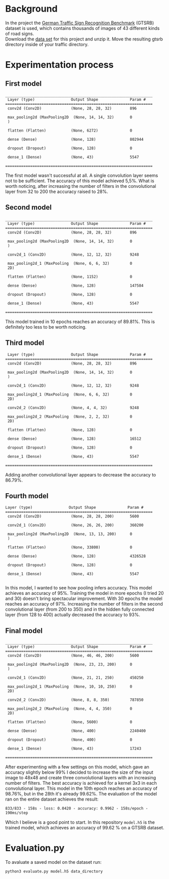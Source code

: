 # Background
In the project the [German Traffic Sign Recognition Benchmark](https://benchmark.ini.rub.de/?section=gtsrb&subsection=news) (GTSRB) dataset is used, which contains thousands of images of 43 different kinds of road signs.  
Download the [data set](https://cdn.cs50.net/ai/2020/x/projects/5/gtsrb.zip) for this project and unzip it. Move the resulting gtsrb directory inside of your traffic directory.

# Experimentation process
## First model
```
_________________________________________________________________
 Layer (type)                Output Shape              Param #   
=================================================================
 conv2d (Conv2D)             (None, 28, 28, 32)        896       
                                                                 
 max_pooling2d (MaxPooling2D  (None, 14, 14, 32)       0         
 )                                                               
                                                                 
 flatten (Flatten)           (None, 6272)              0         
                                                                 
 dense (Dense)               (None, 128)               802944    
                                                                 
 dropout (Dropout)           (None, 128)               0         
                                                                 
 dense_1 (Dense)             (None, 43)                5547      
                                                                 
=================================================================
```
The first model wasn't successful at all. A single convolution layer seems not to be sufficient. The accuracy of this model achieved 5,5%. What is worth noticing, after increasing the number of filters in the convolutional layer from 32 to 200 the accuracy raised to 28%.

## Second model
```
_________________________________________________________________
 Layer (type)                Output Shape              Param #   
=================================================================
 conv2d (Conv2D)             (None, 28, 28, 32)        896       
                                                                 
 max_pooling2d (MaxPooling2D  (None, 14, 14, 32)       0         
 )                                                               
                                                                 
 conv2d_1 (Conv2D)           (None, 12, 12, 32)        9248      
                                                                 
 max_pooling2d_1 (MaxPooling  (None, 6, 6, 32)         0         
 2D)                                                             
                                                                 
 flatten (Flatten)           (None, 1152)              0         
                                                                 
 dense (Dense)               (None, 128)               147584    
                                                                 
 dropout (Dropout)           (None, 128)               0         
                                                                 
 dense_1 (Dense)             (None, 43)                5547      
                                                                 
=================================================================
```
This model trained in 10 epochs reaches an accuracy of 89.81%. This is definitely too less to be worth noticing.

## Third model
```
 Layer (type)                Output Shape              Param #   
=================================================================
 conv2d (Conv2D)             (None, 28, 28, 32)        896       
                                                                 
 max_pooling2d (MaxPooling2D  (None, 14, 14, 32)       0         
 )                                                               
                                                                 
 conv2d_1 (Conv2D)           (None, 12, 12, 32)        9248      
                                                                 
 max_pooling2d_1 (MaxPooling  (None, 6, 6, 32)         0         
 2D)                                                             
                                                                 
 conv2d_2 (Conv2D)           (None, 4, 4, 32)          9248      
                                                                 
 max_pooling2d_2 (MaxPooling  (None, 2, 2, 32)         0         
 2D)                                                             
                                                                 
 flatten (Flatten)           (None, 128)               0         
                                                                 
 dense (Dense)               (None, 128)               16512     
                                                                 
 dropout (Dropout)           (None, 128)               0         
                                                                 
 dense_1 (Dense)             (None, 43)                5547      
                                                                 
=================================================================
```
Adding another convolutional layer appears to decrease the accuracy to 86.79%.

## Fourth model
```
Layer (type)                Output Shape              Param #   
=================================================================
 conv2d (Conv2D)             (None, 28, 28, 200)       5600      
                                                                 
 conv2d_1 (Conv2D)           (None, 26, 26, 200)       360200    
                                                                 
 max_pooling2d (MaxPooling2D  (None, 13, 13, 200)      0         
 )                                                               
                                                                 
 flatten (Flatten)           (None, 33800)             0         
                                                                 
 dense (Dense)               (None, 128)               4326528   
                                                                 
 dropout (Dropout)           (None, 128)               0         
                                                                 
 dense_1 (Dense)             (None, 43)                5547      
                                                                 
```
In this model, I wanted to see how pooling infers accuracy. This model achieves an accuracy of 95%. Training the model in more epochs (I tried 20 and 30) doesn't bring spectacular improvement. With 30 epochs the model reaches an accuracy of 97%. Increasing the number of filters in the second convolutional layer (from 200 to 350) and in the hidden fully connected layer (from 128 to 400) actually decreased the accuracy to 93%.


## Final model
```
_________________________________________________________________
 Layer (type)                Output Shape              Param #   
=================================================================
 conv2d (Conv2D)             (None, 46, 46, 200)       5600      
                                                                 
 max_pooling2d (MaxPooling2D  (None, 23, 23, 200)      0         
 )                                                               
                                                                 
 conv2d_1 (Conv2D)           (None, 21, 21, 250)       450250    
                                                                 
 max_pooling2d_1 (MaxPooling  (None, 10, 10, 250)      0         
 2D)                                                             
                                                                 
 conv2d_2 (Conv2D)           (None, 8, 8, 350)         787850    
                                                                 
 max_pooling2d_2 (MaxPooling  (None, 4, 4, 350)        0         
 2D)                                                             
                                                                 
 flatten (Flatten)           (None, 5600)              0         
                                                                 
 dense (Dense)               (None, 400)               2240400   
                                                                 
 dropout (Dropout)           (None, 400)               0         
                                                                 
 dense_1 (Dense)             (None, 43)                17243     
                                                                 
=================================================================
```
After experimenting with a few settings on this model, which gave an accuracy slightly below 99% I decided to increase the size of the input image to 48x48 and create three convolutional layers with an increasing number of filters. The best accuracy is achieved for a kernel 3x3 in each convolutional layer. This model in the 10th epoch reaches an accuracy of 98.76%, but in the 28th it's already 99.62%. The evaluation of the model ran on the entire dataset achieves the result: 
```
833/833 - 158s - loss: 0.0420 - accuracy: 0.9962 - 158s/epoch - 190ms/step
```
Which I believe is a good point to start.
In this repository `model.h5` is the trained model, which achieves an accuracy of 99.62 % on a GTSRB dataset.

# Evaluation.py
To avaluate a saved model on the dataset run:
```
python3 evaluate.py model.h5 data_directory
```